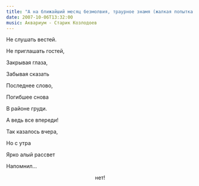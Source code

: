```yaml
---
title: "А на ближайший месяц безмолвия, траурное знамя (жалкая попытка поэзии):"
date: 2007-10-06T13:32:00
music: Аквариум - Старик Козлодоев
---
```


Не слушать вестей.

Не приглашать гостей,

Закрывая глаза,

Забывая сказать



Последнее слово,

Погибшее снова

В районе груди.

А ведь все впереди!



Так казалось вчера,

Но с утра

Ярко алый рассвет

Напомнил...

<DIV style="TEXT-ALIGN: center">нет!</DIV>
